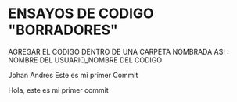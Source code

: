 # ENSAYOS DE CODIGO "BORRADORES"
AGREGAR EL CODIGO DENTRO DE UNA CARPETA NOMBRADA ASI : NOMBRE DEL USUARIO_NOMBRE DEL CODIGO

Johan Andres Este es mi primer Commit

Hola, este es mi primer commit 
